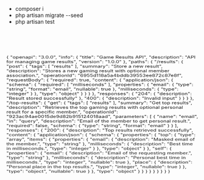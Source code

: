 <ul>
<li>composer i </li>
<li>php artisan migrate --seed</li>
<li>php artisan test</li>
</ul>
<div style="transform: rotateX(45deg);">
   
{
    "openapi": "3.0.0",
    "info": {
        "title": "Game Results API",
        "description": "API for managing game results",
        "version": "1.0.0"
    },
    "paths": {
        "/results": {
            "post": {
                "tags": [
                    "results"
                ],
                "summary": "Store a new result",
                "description": "Stores a new gaming result with optional member association.",
                "operationId": "6955d118a5a4bddb39553ee872c87e8f",
                "requestBody": {
                    "required": true,
                    "content": {
                        "application/json": {
                            "schema": {
                                "required": [
                                    "milliseconds"
                                ],
                                "properties": {
                                    "email": {
                                        "type": "string",
                                        "format": "email",
                                        "nullable": true
                                    },
                                    "milliseconds": {
                                        "type": "integer"
                                    }
                                },
                                "type": "object"
                            }
                        }
                    }
                },
                "responses": {
                    "204": {
                        "description": "Result stored successfully"
                    },
                    "400": {
                        "description": "Invalid input"
                    }
                }
            }
        },
        "/top-results": {
            "get": {
                "tags": [
                    "results"
                ],
                "summary": "Get top results",
                "description": "Retrieves the top gaming results with optional personal result for a specific member.",
                "operationId": "923ac94ae0015de9d82b915124018aad",
                "parameters": [
                    {
                        "name": "email",
                        "in": "query",
                        "description": "Email of the member to get personal result.",
                        "required": false,
                        "schema": {
                            "type": "string",
                            "format": "email"
                        }
                    }
                ],
                "responses": {
                    "200": {
                        "description": "Top results retrieved successfully",
                        "content": {
                            "application/json": {
                                "schema": {
                                    "properties": {
                                        "top": {
                                            "type": "array",
                                            "items": {
                                                "properties": {
                                                    "email": {
                                                        "description": "Masked email of the member.",
                                                        "type": "string"
                                                    },
                                                    "milliseconds": {
                                                        "description": "Best time in milliseconds.",
                                                        "type": "integer"
                                                    }
                                                },
                                                "type": "object"
                                            }
                                        },
                                        "self": {
                                            "properties": {
                                                "email": {
                                                    "description": "Email of the requesting member.",
                                                    "type": "string"
                                                },
                                                "milliseconds": {
                                                    "description": "Personal best time in milliseconds.",
                                                    "type": "integer",
                                                    "nullable": true
                                                },
                                                "place": {
                                                    "description": "Personal place in the top results.",
                                                    "type": "integer",
                                                    "nullable": true
                                                }
                                            },
                                            "type": "object",
                                            "nullable": true
                                        }
                                    },
                                    "type": "object"
                                }
                            }
                        }
                    }
                }
            }
        }
    }
}
</div>
